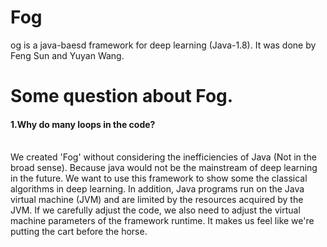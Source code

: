 # Fog
og is a java-baesd framework for deep learning (Java-1.8). It was done by Feng Sun and Yuyan Wang.

# Some question about Fog.
<h4>1.Why do many loops in the code?</h4><br/>
We created 'Fog' without considering the inefficiencies of Java (Not in the broad sense). Because java would not be the mainstream of deep learning in the future. We want to use this framework to show some the classical algorithms in deep learning. In addition, Java programs run on the Java virtual machine (JVM) and are limited by the resources acquired by the JVM. If we carefully adjust the code, we also need to adjust the virtual machine parameters of the framework runtime. It makes us feel like we're putting the cart before the horse.
